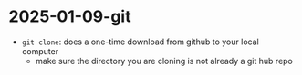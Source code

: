 # 2025-01-09-git

- `git clone`: does a one-time download from github to your local computer
    - make sure the directory you are cloning is not already a git hub repo